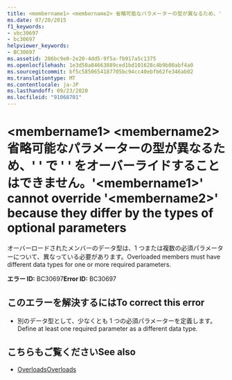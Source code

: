 ```yaml
---
title: <membername1> <membername2> 省略可能なパラメーターの型が異なるため、' ' で ' ' をオーバーライドすることはできません。
ms.date: 07/20/2015
f1_keywords:
- vbc30697
- bc30697
helpviewer_keywords:
- BC30697
ms.assetid: 286bc9e0-2e20-4dd5-9f5a-fb917a5c1375
ms.openlocfilehash: 1e3d50a84663889ced1bd101628c4b9b00abf4a0
ms.sourcegitcommit: bf5c5850654187705bc94cc40ebfb62fe346ab02
ms.translationtype: MT
ms.contentlocale: ja-JP
ms.lasthandoff: 09/23/2020
ms.locfileid: "91068701"
---
```

# <a name="membername1-cannot-override-membername2-because-they-differ-by-the-types-of-optional-parameters"></a><span data-ttu-id="e1dc8-102">\<membername1> \<membername2> 省略可能なパラメーターの型が異なるため、' ' で ' ' をオーバーライドすることはできません。</span><span class="sxs-lookup"><span data-stu-id="e1dc8-102">'\<membername1>' cannot override '\<membername2>' because they differ by the types of optional parameters</span></span>

<span data-ttu-id="e1dc8-103">オーバーロードされたメンバーのデータ型は、1 つまたは複数の必須パラメーターについて、異なっている必要があります。</span><span class="sxs-lookup"><span data-stu-id="e1dc8-103">Overloaded members must have different data types for one or more required parameters.</span></span>  
  
 <span data-ttu-id="e1dc8-104">**エラー ID:** BC30697</span><span class="sxs-lookup"><span data-stu-id="e1dc8-104">**Error ID:** BC30697</span></span>  
  
## <a name="to-correct-this-error"></a><span data-ttu-id="e1dc8-105">このエラーを解決するには</span><span class="sxs-lookup"><span data-stu-id="e1dc8-105">To correct this error</span></span>  
  
- <span data-ttu-id="e1dc8-106">別のデータ型として、少なくとも 1 つの必須パラメーターを定義します。</span><span class="sxs-lookup"><span data-stu-id="e1dc8-106">Define at least one required parameter as a different data type.</span></span>  
  
## <a name="see-also"></a><span data-ttu-id="e1dc8-107">こちらもご覧ください</span><span class="sxs-lookup"><span data-stu-id="e1dc8-107">See also</span></span>

- [<span data-ttu-id="e1dc8-108">Overloads</span><span class="sxs-lookup"><span data-stu-id="e1dc8-108">Overloads</span></span>](../language-reference/modifiers/overloads.md)
